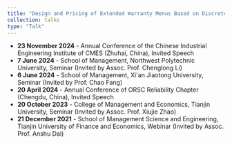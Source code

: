 ```yaml
---
title: "Design and Pricing of Extended Warranty Menus Based on Discrete Choice Models"
collection: talks
type: "Talk"
---
```

<ul>
  <li><b>23 November 2024</b> - Annual Conference of the Chinese Industrial Engineering Institute of CMES (Zhuhai, China), Invited Speech</li>
  <li><b>7 June 2024</b> - School of Management, Northwest Polytechnic University, Seminar (Invited by Assoc. Prof. Chenglong Li)</li>
  <li><b>6 June 2024</b> - School of Management, Xi'an Jiaotong University, Seminar (Invited by Prof. Chao Fang)</li>
  <li><b>20 April 2024</b> - Annual Conference of ORSC Reliability Chapter (Chengdu, China), Invited Speech</li>
  <li><b>20 October 2023</b> - College of Management and Economics, Tianjin University, Seminar (Invited by Assoc. Prof. Xiujie Zhao)</li>
  <li><b>21 December 2021</b> - School of Management Science and Engineering, Tianjin University of Finance and Economics, Webinar (Invited by Assoc. Prof. Anshu Dai)</li>
</ul>
